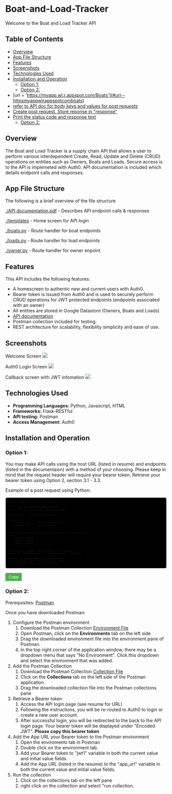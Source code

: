 # Boat-and-Load-Tracker

Welcome to the Boat and Load Tracker API

## Table of Contents
  - [Overview](#overview)
  - [App File Structure](#app-file-structure)
  - [Features](#features)
  - [Screenshots](#screenshots)
  - [Technologies Used](#technologies-used)
  - [Installation and Operation](#installation-and-operation)
    - [Option 1:](#option-1)
    - [Option 2:](#option-2)
- [url = 'https://myapp.wl.r.appspot.com/Boats'](#url--httpsmyappwlrappspotcomboats)
- [refer to API doc for body keys and values for post requests](#refer-to-api-doc-for-body-keys-and-values-for-post-requests)
- [Create post request. Store reponse in "response"](#create-post-request-store-reponse-in-response)
- [Print the status code and response text](#print-the-status-code-and-response-text)
    - [Option 2:](#option-2)


## Overview

The Boat and Load Tracker is a supply chain API that allows a user to perform various interdependent Create, Read, Update and Delete (CRUD) operations on entities such as Owners, Boats and Loads. Secure access is to the API is implemeted with Auth0. API documentation is included which details endpoint calls and responses.

## App File Structure
The following is a brief overview of the file structure

[./API documentation.pdf](https://github.com/voyagerfan/Boat-and-Load-Tracker/blob/main/API%20documentation.pdf) - Describes API endpoint calls & responses

[./templates](https://github.com/voyagerfan/Boat-and-Load-Tracker/tree/main/templates) - Home screen for API login

[./boats.py](https://github.com/voyagerfan/Boat-and-Load-Tracker/blob/main/boats.py) - Route handler for boat endpoints

[./loads.py](https://github.com/voyagerfan/Boat-and-Load-Tracker/blob/main/loads.py) - Route handler for load endpoints

[./owner.py](https://github.com/voyagerfan/Boat-and-Load-Tracker/blob/main/owner.py) - Route handler for owner enpoint


## Features

This API includes the following features: 
* A homescreen to authentic new and current users with Auth0. 
* Bearer token is issued from Auth0 and is used to securely perform CRUD operations for JWT protected endpoints (endpoints associated with an owner)
* All entities are stored in Google Datastore (Owners, Boats and Loads)
* [API documentation](https://github.com/voyagerfan/Boat-and-Load-Tracker/blob/main/API%20documentation.pdf)
* Postman collection included for testing.
* REST architecture for scalability, flexibility simplicity and ease of use. 

## Screenshots
Welcome Screen
![](./screenshots/welcomescreen.png)

Auth0 Login Screen
![](./screenshots/auth0login2.png)

Callback screen with JWT infomation
![](./screenshots/JWTscreen2.png)





## Technologies Used

- **Programming Languages:** Python, Javascript, HTML
- **Frameworks:** Flask-RESTful
- **API testing:** Postman
- **Access Management:** Auth0



## Installation and Operation

### Option 1:
You may make API calls using the host URL (listed in resume) and endpoints (listed in the documentaion) with a method of your choosing. Please keep in mind that the request header will require your bearer token. Retrieve your bearer token using Option 2, section 3.1 - 3.3.

Example of a post request using Python:

<!DOCTYPE html>
<html lang="en">
<head>
    <meta charset="UTF-8">
    <title>Code Snippet</title>
    <style>
        pre {
            font-size: 5pt;
            background: black;
            padding: 10px;
            border-radius: 5px;
            border: 1px solid #ddd;
        }
        .copy-btn {
            background: #4CAF50;
            color: white;
            border: none;
            padding: 5px 10px;
            cursor: pointer;
        }
    </style>
</head>
<body>


<pre id="code-block">
#Python code to execute a post request

url = 'ADD URL FROM RESUE HERE/ENDPOINT'
# url = 'https://myapp.wl.r.appspot.com/Boats' 

bearer_token = 'ADD BEARER TOKEN HERE'

headers = {
    'Authorization': f'Bearer {bearer_token}',
    'Content-Type': 'application/json'
}

# refer to API doc for body keys and values for post requests
body = {
    'key1': 'value1',
    'key2': 'value2',
    'key3': 'value3'
}

# Create post request. Store reponse in "response"
response = requests.post(url, headers=headers, json=body)

# Print the status code and response text
print(f'Status Code: {response.status_code}')
print(f'Response Text: {response.text}')
</pre>
<button class="copy-btn" onclick="copyCode()">Copy</button>

<script>
    function copyCode() {
        const codeBlock = document.getElementById('code-block');
        const range = document.createRange();
        range.selectNode(codeBlock);
        window.getSelection().removeAllRanges();
        window.getSelection().addRange(range);
        document.execCommand('copy');
        window.getSelection().removeAllRanges();
        alert('Code copied to clipboard');
    }
</script>

</body>
</html>

### Option 2:
Prerequisites: <a href="https://www.postman.com/downloads" target="_blank">Postman</a>

Once you have downloaded Postman:
1. Configure the Postman environment
   1. Download the Postman Collection <a href="https://github.com/voyagerfan/Boat-and-Load-Tracker/blob/main/Postman_files" target="_blank">Environment File</a> 
   2. Open Postman, click on the **Environments** tab on the left side
   3. Drag the downloaded environment file into the environment pane of Postman.
   4. In the top right corner of the application window, there may be a dropdown menu that says "No Environment". Click this dropdown and select the environment that was added.
2. Add the Postman Collection
   1. Download the Postman Collection <a href="https://github.com/voyagerfan/Boat-and-Load-Tracker/blob/main/Postman_files" target="_blank">Collection File</a> 
   2. Click on the **Collections** tab on the left side of the Postman application.
   3. Drag the downloaded collection file into the Postman collections pane
3. Retrieve a Bearer token
   1. Access the API login page (see resume for URL)
   2. Following the instructions, you will be re-routed to Auth0 to login or create a new user account.
   3. After successful login, you will be redirected to the back to the API login page. Your bearer token will be displayed under "Encoded JWT". **Please copy this bearer token**
4. Add the App URL your Bearer token to the Postman environment
   1. Open the enviroments tab in Postman
   2. Double click on the environment tab.
   3. Add your Bearer token to "jwt1" variable in both the current value and initial value fields.
   4. Add the App URL (listed in the resume) to the "app_url" variable in both the current value and initial value fields.
5. Run the collection
   1. Click on the collections tab on the left pane
   2. right click on the collection and select "run collection.








